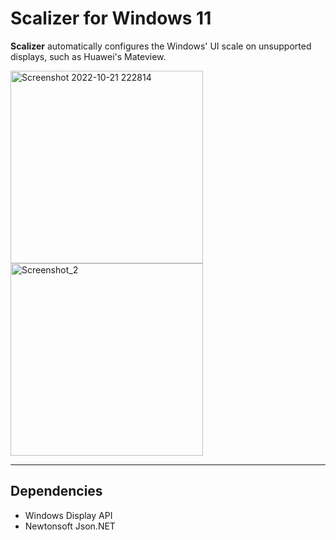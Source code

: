 # Scalizer for Windows 11
**Scalizer** automatically configures the Windows' UI scale on unsupported displays, such as Huawei's Mateview.

<img width="308" alt="Screenshot 2022-10-21 222814" src="https://user-images.githubusercontent.com/35755386/197315095-799f36f8-620f-4835-9e05-980843293906.png">

<img width="308" alt="Screenshot_2" src="https://user-images.githubusercontent.com/35755386/194969393-7879708c-0fe6-40bc-8717-a1a71035eabf.png">

---

## Dependencies
- Windows Display API
- Newtonsoft Json.NET


